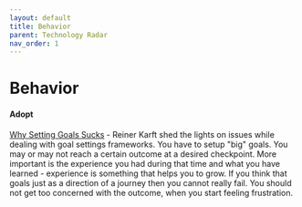 ```yaml
---
layout: default
title: Behavior
parent: Technology Radar
nav_order: 1
---
```


# Behavior

#### Adopt

[Why Setting Goals Sucks](https://www.themindfulleader.net/post/why-setting-goals-sucks) - Reiner Karft shed the lights on issues while dealing with goal settings frameworks. You have to setup "big" goals. You may or may not reach a certain outcome at a desired checkpoint. More important is the experience you had during that time and what you have learned - experience is something that helps you to grow. If you think that goals just as a direction of a journey then you cannot really fail. You should not get too concerned with the outcome, when you start feeling frustration.
